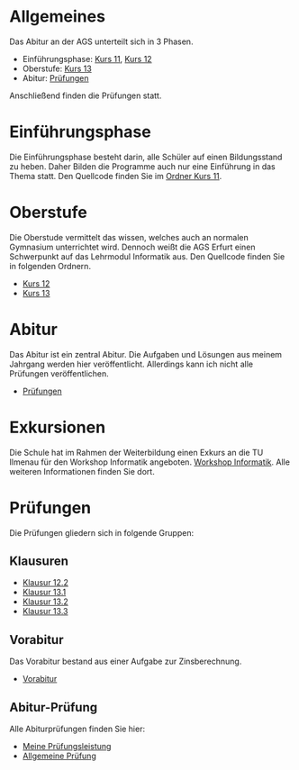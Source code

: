# Allgemeines
Das Abitur an der AGS unterteilt sich in 3 Phasen. 
 
 - Einführungsphase: [Kurs 11](../Kurs_11), [Kurs 12](../Kurs_12) 
 - Oberstufe: [Kurs 13](../Kurs_13)
 - Abitur: [Prüfungen](../Pruefungen)

Anschließend finden die Prüfungen statt.

# Einführungsphase
Die Einführungsphase besteht darin, alle Schüler auf einen Bildungsstand zu heben. Daher Bilden die Programme auch nur eine Einführung in das Thema statt. 
Den Quellcode finden Sie im [Ordner Kurs 11](../Kurs_11).


# Oberstufe
Die Oberstude vermittelt das wissen, welches auch an normalen Gymnasium unterrichtet wird. Dennoch weißt die AGS Erfurt einen Schwerpunkt auf das Lehrmodul Informatik aus.
Den Quellcode finden Sie in folgenden Ordnern.
 - [Kurs 12](../Kurs_12)
 - [Kurs 13](../Kurs_13)


# Abitur 
Das Abitur ist ein zentral Abitur. Die Aufgaben und Lösungen aus meinem Jahrgang werden hier veröffentlicht. 
Allerdings kann ich nicht alle Prüfungen veröffentlichen.
- [Prüfungen](../Pruefungen)


# Exkursionen
 Die Schule hat im Rahmen der Weiterbildung einen Exkurs an die TU Ilmenau für den Workshop Informatik angeboten. [Workshop Informatik](../Workshop). Alle weiteren Informationen finden Sie dort. 

# Prüfungen
Die Prüfungen gliedern sich in folgende Gruppen:

## Klausuren
 - [Klausur 12.2](../Pruefungen/Klausur_12_2)
 - [Klausur 13.1](../Pruefungen/Klausur_13_1)
 - [Klausur 13.2](../Pruefungen/Klausur_12_2)
 - [Klausur 13.3](../Pruefungen/LK_GUI_13_1)
 

## Vorabitur
Das Vorabitur bestand aus einer Aufgabe zur Zinsberechnung.

 - [Vorabitur](../Pruefungen/Vorabitur/Zinsberechnung)

## Abitur-Prüfung
Alle Abiturprüfungen finden Sie hier:
 - [Meine Prüfungsleistung](../Pruefungen/Abitur/Skopp)
 - [Allgemeine Prüfung](../Pruefungen/Abitur/statisch)

